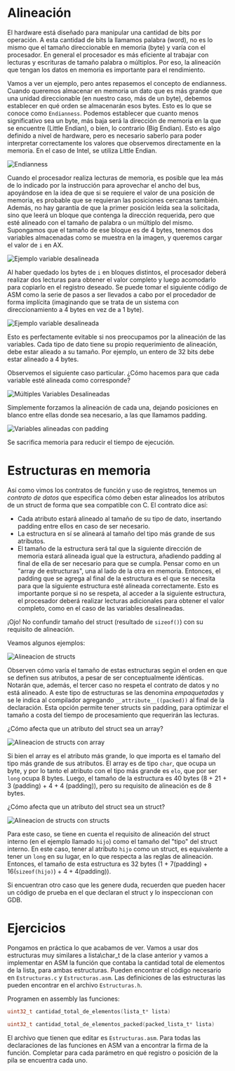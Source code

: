 # Alineación

El hardware está diseñado para manipular una cantidad de bits por operación. A esta cantidad de bits la llamamos palabra (word), no es lo mismo que el tamaño direccionable en memoria (byte) y varía con el procesador. En general el procesador es más eficiente al trabajar con lecturas y escrituras de tamaño palabra o múltiplos. Por eso, la alineación que tengan los datos en memoria es importante para el rendimiento.

Vamos a ver un ejemplo, pero antes repasemos el concepto de endianness. Cuando queremos almacenar en memoria un dato que es más grande que una unidad direccionable (en nuestro caso, más de un byte), debemos establecer en qué orden se almacenarán esos bytes. Esto es lo que se conoce como `Endianness`. Podemos establecer que cuanto menos significativo sea un byte, más baja será la dirección de memoria en la que se encuentre (Little Endian), o bien, lo contrario (Big Endian). Esto es algo definido a nivel de hardware, pero es necesario saberlo para poder interpretar correctamente los valores que observemos directamente en la memoria. En el caso de Intel, se utiliza Little Endian.

![Endianness](../../img/Endianness-white-background.png)

Cuando el procesador realiza lecturas de memoria, es posible que lea más de lo indicado por la instrucción para aprovechar el ancho del bus, apoyándose en la idea de que si se requiere el valor de una posición de memoria, es probable que se requieran las posiciones cercanas también. Además, no hay garantía de que la primer posición leída sea la solicitada, sino que leerá un bloque que contenga la dirección requerida, pero que esté alineado con el tamaño de palabra o un múltiplo del mismo. Supongamos que el tamaño de ese bloque es de 4 bytes, tenemos dos variables almacenadas como se muestra en la imagen, y queremos cargar el valor de `i` en AX.

![Ejemplo variable desalineada](../../img/Desalineado01.png)

Al haber quedado los bytes de `i` en bloques distintos, el procesador deberá realizar dos lecturas para obtener el valor completo y luego acomodarlo para copiarlo en el registro deseado. Se puede tomar el siguiente código de ASM como la serie de pasos a ser llevados a cabo por el procedador de forma implícita (imaginando que se trata de un sistema con direccionamiento a 4 bytes en vez de a 1 byte).

![Ejemplo variable desalineada](../../img/Desalineado02.png)

Esto es perfectamente evitable si nos preocupamos por la alineación de las variables. Cada tipo de dato tiene su propio requerimiento de alineación, debe estar alieado a su tamaño. Por ejemplo, un entero de 32 bits debe estar alineado a 4 bytes.

Observemos el siguiente caso particular. ¿Cómo hacemos para que cada variable esté alineada como corresponde?

![Múltiples Variables Desalineadas](../../img/Desalineadas.png)

Simplemente forzamos la alineación de cada una, dejando posiciones en blanco entre ellas donde sea necesario, a las que llamamos padding.

![Variables alineadas con padding](../../img/Alineadas.png)

Se sacrifica memoria para reducir el tiempo de ejecución.

# Estructuras en memoria

Así como vimos los contratos de función y uso de registros, tenemos un *contrato de datos* que especifica cómo deben estar alineados los atributos de un struct de forma que sea compatible con C. El contrato dice así:

- Cada atributo estará alineado al tamaño de su tipo de dato, insertando padding entre ellos en caso de ser necesario.
- La estructura en sí se alineará al tamaño del tipo más grande de sus atributos.
- El tamaño de la estructura será tal que la siguiente dirección de memoria estará alineada igual que la estructura, añadiendo padding al final de ella de ser necesario para que se cumpla. Pensar como en un "array de estructuras", una al lado de la otra en memoria. Entonces, el padding que se agrega al final de la estructura es el que se necesita para que la siguiente estructura esté alineada correctamente. Esto es importante porque si no se respeta, al acceder a la siguiente estructura, el procesador deberá realizar lecturas adicionales para obtener el valor completo, como en el caso de las variables desalineadas.

¡Ojo! No confundir tamaño del struct (resultado de `sizeof()`) con su requisito de alineación.

Veamos algunos ejemplos:

![Alineacion de structs](../../img/AlineacionStructs.png)

Observen cómo varía el tamaño de estas estructuras según el orden en que se definen sus atributos, a pesar de ser conceptualmente idénticas. Notarán que, además, el tercer caso no respeta el contrato de datos y no está alineado. A este tipo de estructuras se las denomina *empaquetadas* y se le indica al compilador agregando `__attribute__((packed))` al final de la declaración. Esta opción permite tener structs sin padding, para optimizar el tamaño a costa del tiempo de procesamiento que requerirán las lecturas.

¿Cómo afecta que un atributo del struct sea un array?

![Alineacion de structs con array](../../img/StructConArray.png)

Si bien el array es el atributo más grande, lo que importa es el tamaño del tipo más grande de sus atributos. El array es de tipo `char`, que ocupa un byte, y por lo tanto el atributo con el tipo más grande es `elo`, que por ser `long` ocupa 8 bytes. Luego, el tamaño de la estructura es 40 bytes (8 + 21 + 3 (padding) + 4 + 4 (padding)), pero su requisito de alineación es de 8 bytes.

¿Cómo afecta que un atributo del struct sea un struct?

![Alineacion de structs con structs](../../img/StructConStruct.png)

Para este caso, se tiene en cuenta el requisito de alineación del struct interno (en el ejemplo llamado `hijo`) como el tamaño del "tipo" del struct interno. En este caso, tener al atributo `hijo` como un struct, es equivalente a tener un `long` en su lugar, en lo que respecta a las reglas de alineación. Entonces, el tamaño de esta estructura es 32 bytes (1 + 7(padding) + 16(`sizeof(hijo)`) + 4 + 4(padding)).

Si encuentran otro caso que les genere duda, recuerden que pueden hacer un código de prueba en el que declaran el struct y lo inspeccionan con GDB.

# Ejercicios

Pongamos en práctica lo que acabamos de ver. Vamos a usar dos estructuras muy similares a lista\char_t de la clase anterior y vamos a implementar en ASM la función que contaba la cantidad total de elementos de la lista, para ambas estructuras. Pueden encontrar el código necesario en `Estructuras.c` y `Estructuras.asm`.
Las definiciones de las estructuras las pueden encontrar en el archivo `Estructuras.h`.

Programen en assembly las funciones:

``` C
uint32_t cantidad_total_de_elementos(lista_t* lista)

uint32_t cantidad_total_de_elementos_packed(packed_lista_t* lista)
```

El archivo que tienen que editar es `Estructuras.asm`. Para todas las declaraciones de las funciones en ASM van a encontrar la firma de la función. Completar para cada parámetro en qué registro o posición de la pila se encuentra cada uno.